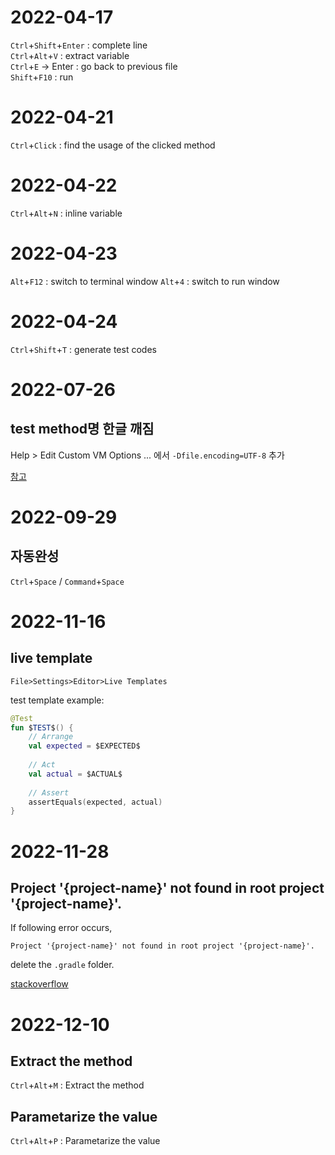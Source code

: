 # 2022-04-17
`Ctrl`+`Shift`+`Enter` : complete line  
`Ctrl`+`Alt`+`V` : extract variable  
`Ctrl`+`E` -> Enter : go back to previous file  
`Shift`+`F10` : run  

# 2022-04-21
`Ctrl`+`Click` : find the usage of the clicked method

# 2022-04-22
`Ctrl`+`Alt`+`N` : inline variable

# 2022-04-23
`Alt`+`F12` : switch to terminal window
`Alt`+`4` : switch to run window

# 2022-04-24
`Ctrl`+`Shift`+`T` : generate test codes

# 2022-07-26
## test method명 한글 깨짐
Help > Edit Custom VM Options ... 에서 `-Dfile.encoding=UTF-8` 추가

[참고](https://itchipmunk.tistory.com/421)

# 2022-09-29
## 자동완성
`Ctrl`+`Space` / `Command`+`Space`

# 2022-11-16
## live template
`File>Settings>Editor>Live Templates`

test template example:

```kotlin
@Test
fun $TEST$() {
    // Arrange
    val expected = $EXPECTED$
    
    // Act
    val actual = $ACTUAL$
    
    // Assert
    assertEquals(expected, actual)
}
```

# 2022-11-28
## Project '{project-name}' not found in root project '{project-name}'.
If following error occurs,

```
Project '{project-name}' not found in root project '{project-name}'.
```

delete the `.gradle` folder.

[stackoverflow](https://stackoverflow.com/questions/16753798/android-project-myproject-not-found-in-root-project-myproject)

# 2022-12-10
## Extract the method
`Ctrl`+`Alt`+`M` : Extract the method

## Parametarize the value
`Ctrl`+`Alt`+`P` : Parametarize the value
